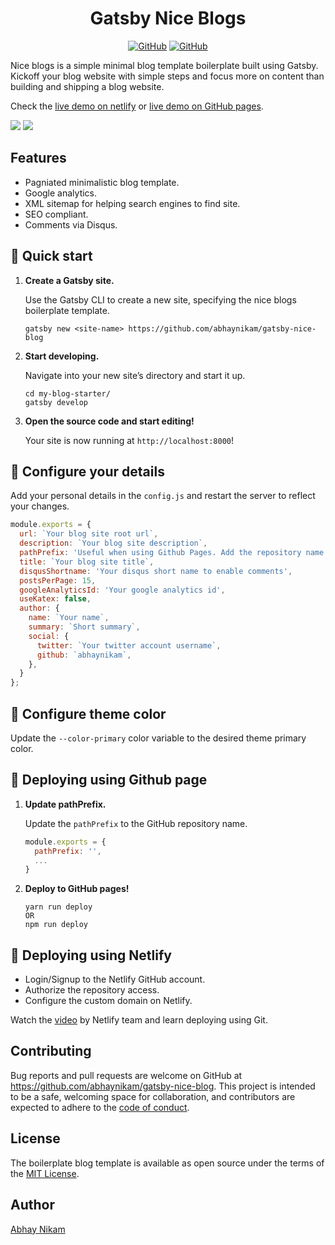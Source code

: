 <h1 align="center">
  Gatsby Nice Blogs
</h1>

<p align="center">
  <a href="https://github.com/abhaynikam/gatsby-nice-blog/blob/master/LICENSE.txt"><img alt="GitHub" src="https://img.shields.io/github/license/abhaynikam/gatsby-nice-blog?style=flat-square"></a>
  <a href="https://nostalgic-liskov-e76c32.netlify.app/"><img alt="GitHub" src="https://img.shields.io/badge/-Demo-blue?style=flat-square"></a>
</p>

Nice blogs is a simple minimal blog template boilerplate built using Gatsby. Kickoff your blog website with simple steps and focus more on content than building and shipping a blog website.

Check the [live demo on netlify](https://nostalgic-liskov-e76c32.netlify.app/) or [live demo on GitHub pages](https://abhaynikam.github.io/gatsby-nice-blog/).

![](https://monosnap.com/file/gC31ZhTk8yrQtBd46PL85bB66W9fTM)
![](https://monosnap.com/file/EPzoVURhFS5fWuQWLzuSc0h8ZAqpyt)

## Features
- Pagniated minimalistic blog template.
- Google analytics.
- XML sitemap for helping search engines to find site.
- SEO compliant.
- Comments via Disqus.

## 🚀 Quick start

1.  **Create a Gatsby site.**

    Use the Gatsby CLI to create a new site, specifying the nice blogs boilerplate template.

    ```shell
    gatsby new <site-name> https://github.com/abhaynikam/gatsby-nice-blog
    ```

1.  **Start developing.**

    Navigate into your new site’s directory and start it up.

    ```shell
    cd my-blog-starter/
    gatsby develop
    ```

1.  **Open the source code and start editing!**

    Your site is now running at `http://localhost:8000`!


## 🧐 Configure your details

Add your personal details in the `config.js` and restart the server to reflect your changes.

```js
module.exports = {
  url: `Your blog site root url`,
  description: `Your blog site description`,
  pathPrefix: 'Useful when using Github Pages. Add the repository name here.',
  title: `Your blog site title`,
  disqusShortname: 'Your disqus short name to enable comments',
  postsPerPage: 15,
  googleAnalyticsId: 'Your google analytics id',
  useKatex: false,
  author: {
    name: `Your name`,
    summary: `Short summary`,
    social: {
      twitter: `Your twitter account username`,
      github: `abhaynikam`,
    },
  }
};
```

## 🎨 Configure theme color
Update the `--color-primary` color variable to the desired theme primary color.

## 🚢 Deploying using Github page

1.  **Update pathPrefix.**

    Update the `pathPrefix` to the GitHub repository name.

    ```js
    module.exports = {
      pathPrefix: '',
      ...
    }
    ```
2.  **Deploy to GitHub pages!**

    ```shell
    yarn run deploy
    OR
    npm run deploy
    ```

## 🚢 Deploying using Netlify

- Login/Signup to the Netlify GitHub account.
- Authorize the repository access.
- Configure the custom domain on Netlify.

Watch the [video](https://docs.netlify.com/site-deploys/create-deploys/#deploy-with-git) by Netlify team and learn deploying using Git.


## Contributing

Bug reports and pull requests are welcome on GitHub at https://github.com/abhaynikam/gatsby-nice-blog. This project is intended to be a safe, welcoming space for collaboration, and contributors are expected to adhere to the [code of conduct](https://github.com/abhaynikam/gatsby-nice-blog/blob/master/CODE_OF_CONDUCT.md).

## License

The boilerplate blog template is available as open source under the terms of the [MIT License](https://opensource.org/licenses/MIT).

## Author
[Abhay Nikam](https://www.abhaynikam.me/pages/about)

